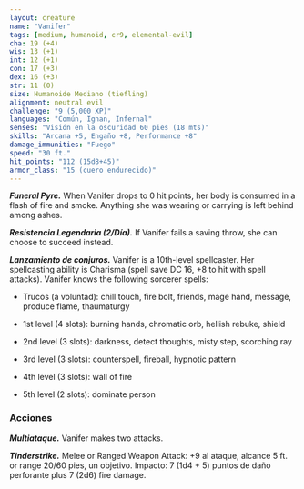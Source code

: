 ```yaml
---
layout: creature
name: "Vanifer"
tags: [medium, humanoid, cr9, elemental-evil]
cha: 19 (+4)
wis: 13 (+1)
int: 12 (+1)
con: 17 (+3)
dex: 16 (+3)
str: 11 (0)
size: Humanoide Mediano (tiefling)
alignment: neutral evil
challenge: "9 (5,000 XP)"
languages: "Común, Ignan, Infernal"
senses: "Visión en la oscuridad 60 pies (18 mts)"
skills: "Arcana +5, Engaño +8, Performance +8"
damage_immunities: "Fuego"
speed: "30 ft."
hit_points: "112 (15d8+45)"
armor_class: "15 (cuero endurecido)"
---
```


***Funeral Pyre.*** When Vanifer drops to 0 hit points, her body is consumed in a flash of fire and smoke. Anything she was wearing or carrying is left behind among ashes.

***Resistencia Legendaria (2/Día).*** If Vanifer fails a saving throw, she can choose to succeed instead.

***Lanzamiento de conjuros.*** Vanifer is a 10th-level spellcaster. Her spellcasting ability is Charisma (spell save DC 16, +8 to hit with spell attacks). Vanifer knows the following sorcerer spells:

* Trucos (a voluntad): chill touch, fire bolt, friends, mage hand, message, produce flame, thaumaturgy

* 1st level (4 slots): burning hands, chromatic orb, hellish rebuke, shield

* 2nd level (3 slots): darkness, detect thoughts, misty step, scorching ray

* 3rd level (3 slots): counterspell, fireball, hypnotic pattern

* 4th level (3 slots): wall of fire

* 5th level (2 slots): dominate person

### Acciones

***Multiataque.*** Vanifer makes two attacks.

***Tinderstrike.*** Melee or Ranged Weapon Attack: +9 al ataque, alcance 5 ft. or range 20/60 pies, un objetivo. Impacto: 7 (1d4 + 5) puntos de daño perforante plus 7 (2d6) fire damage.